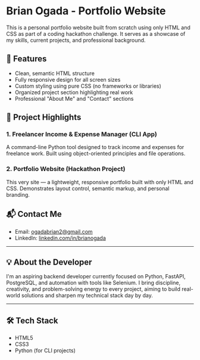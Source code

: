 # Brian Ogada - Portfolio Website

This is a personal portfolio website built from scratch using only HTML and CSS as part of a coding hackathon challenge. It serves as a showcase of my skills, current projects, and professional background.

## 🚀 Features

- Clean, semantic HTML structure
- Fully responsive design for all screen sizes
- Custom styling using pure CSS (no frameworks or libraries)
- Organized project section highlighting real work
- Professional "About Me" and "Contact" sections

## 📁 Project Highlights

### 1. Freelancer Income & Expense Manager (CLI App)
A command-line Python tool designed to track income and expenses for freelance work. Built using object-oriented principles and file operations.

### 2. Portfolio Website (Hackathon Project)
This very site — a lightweight, responsive portfolio built with only HTML and CSS. Demonstrates layout control, semantic markup, and personal branding.

## 📬 Contact Me

- Email: [ogadabrian2@gmail.com](mailto:ogadabrian2@gmail.com)  
- LinkedIn: [linkedin.com/in/brianogada](https://linkedin.com/in/brianogada)

---

## 💡 About the Developer

I'm an aspiring backend developer currently focused on Python, FastAPI, PostgreSQL, and automation with tools like Selenium. I bring discipline, creativity, and problem-solving energy to every project, aiming to build real-world solutions and sharpen my technical stack day by day.

---

## 🛠 Tech Stack

- HTML5
- CSS3
- Python (for CLI projects)

